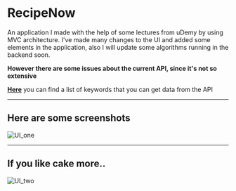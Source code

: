 # RecipeNow

An application I made with the help of some lectures from uDemy by using MVC architecture.
I've made many changes to the UI and added some elements in the application, also I will update some algorithms running in the backend soon.


**However there are some issues about the current API, since it's not so extensive**

**[Here](https://forkify-api.herokuapp.com/phrases.html)** you can find a list of keywords that you can get data from the API


---

## Here are some screenshots

![UI_one](https://live.staticflickr.com/65535/49990882568_32545c2739_h.jpg)

---

## If you like cake more..

![UI_two](https://live.staticflickr.com/65535/49991647057_75d2531d9b_h.jpg)




